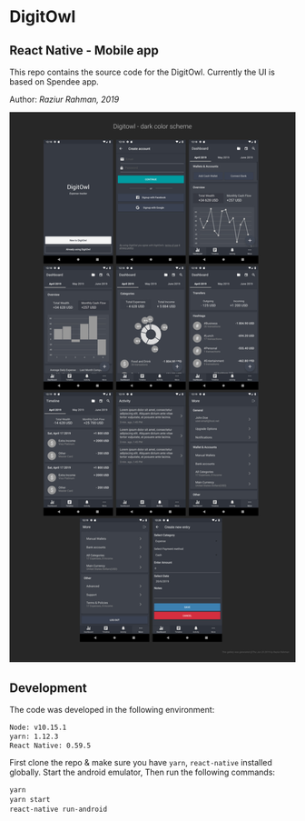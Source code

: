 # DigitOwl

## React Native - Mobile app

This repo contains the source code for the DigitOwl. Currently the UI is based on Spendee app.

Author: *Raziur Rahman, 2019*

![DigitOwl screenshot](screenshot.jpg)


## Development

The code was developed in the following environment:

```
Node: v10.15.1
yarn: 1.12.3
React Native: 0.59.5
```

First clone the repo & make sure you have `yarn`, `react-native` installed globally. Start the android emulator, Then run the following commands:

```bash
yarn
yarn start
react-native run-android
```

